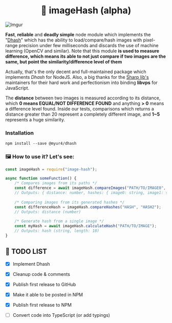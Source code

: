 
<div align="center">
  <h1>🔎 imageHash (alpha)</h1>
</div>

![Imgur](https://i.imgur.com/0yaLSxn.png)

**Fast**, **reliable** and **deadly simple** node module which implements the "[Dhash](https://www.hackerfactor.com/blog/?/archives/529-Kind-of-Like-That.html)" which has the ability to load/compare/hash images with pixel-range precision under few milliseconds and discards the use of machine learning (OpenCV and similar). Note that this module **is used to measure difference, which means its able to not just compare if two images are the same, but point the similarity/difference level of them**

Actually, that's the only decent and full-maintained package which implements *Dhash* for NodeJS. Also, a big thanks for the [Sharp lib's](https://github.com/lovell/sharp) maintainers for their hard work and perfectionism into binding **libvps** for JavaScript.

The **distance** between two images is measured according to its distance, which **0 means EQUAL/NOT DIFFERENCE FOUND** and anything **> 0** means a difference level found. Inside our tests, comparisons which returns a distance greater than 20 represent a completely different image, and **1~5** represents a huge similarity.

### Installation

```
npm install --save @myur4/dhash
```

### 🖼️ How to use it? Let's see:

```js
const imageHash = require("image-hash");

async function someFunction() {
    /* Compares images from its paths */
    const difference = await imageHash.compareImages("PATH/TO/IMAGE0", "PATH/TO/IMAGE1");
    // Outputs: { distance: number, hashes: { image0: string, image1: string }}
    
    /* Comparing images from its generated hashes */
    const differenceHash = imageHash.compareHashes("HASH", "HASH2");
    // Outputs: distance (number)
    
    /* Generate hash from a single image */
    const myHash = await imageHash.calculateHash("PATH/TO/IMAGE");
    // Outputs: hash (string, length: 18)
}
```

## 📝 TODO LIST

- [x] Implement Dhash
- [x] Cleanup code & comments
- [x] Publish first release to GitHub
- [x] Make it able to be posted in NPM
- [x] Publish first release to NPM
- [ ] Convert code into TypeScript (or add typings)

